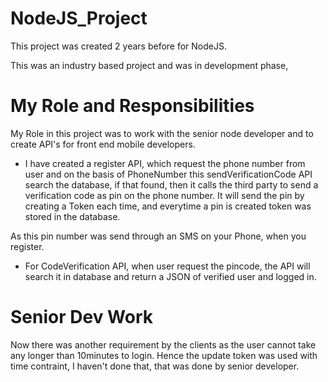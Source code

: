 # NodeJS_Project

This project was created 2 years before for NodeJS. 

This was an industry based project and was in development phase, 

# My Role and Responsibilities

My Role in this project was to work with the senior node developer and to create API's for front end mobile developers. 

- I have created a register API, which request the phone number from user and on the basis of PhoneNumber this sendVerificationCode API search the database, if that found, then it calls the third party to send a verification code as pin on the phone number. It will send the pin by creating a Token each time, and everytime a pin is created token was stored in the database. 

As this pin number was send through an SMS on your Phone, when you register. 

- For CodeVerification API, when user request the pincode, the API will search it in database and return a JSON of verified user and logged in. 

# Senior Dev Work

Now there was another requirement by the clients as the user cannot take any longer than 10minutes to login. Hence the update token was used with time contraint, I haven't done that, that was done by senior developer.  



